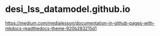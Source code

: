 # desi_lss_datamodel.github.io

https://medium.com/medialesson/documentation-in-github-pages-with-mkdocs-readthedocs-theme-920b283215d1
